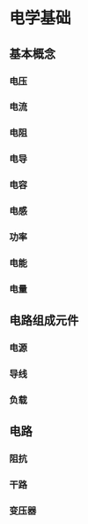 # 电学基础

## 基本概念
### 电压
### 电流
### 电阻
### 电导
### 电容
### 电感
### 功率
### 电能
### 电量

## 电路组成元件
### 电源

### 导线

### 负载

## 电路
### 阻抗

### 干路

### 变压器
